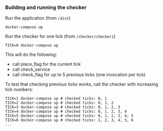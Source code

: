 ### Building and running the checker

Run the application (from `/dist`)
```
docker-compose up
```

Run the checker for one tick (from `/checker/checker1`)
```
TICK=0 docker-compose up
```

This will do the following:

- call place_flag for the current tick
- call check_service
- call check_flag for up to 5 previous ticks (one invocation per tick)

To test that checking previous ticks works, call the checker with increasing tick numbers:
```
TICK=1 docker-compose up # checked ticks: 0, 1
TICK=2 docker-compose up # checked ticks: 0, 1, 2
TICK=3 docker-compose up # checked ticks: 0, 1, 2, 3
TICK=4 docker-compose up # checked ticks: 0, 1, 2, 3, 4
TICK=5 docker-compose up # checked ticks: 0, 1, 2, 3, 4, 5
TICK=6 docker-compose up # checked ticks: 1, 2, 3, 4, 5, 6
...
```
